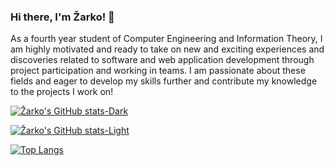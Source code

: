### Hi there, I'm Žarko! 👋

As a fourth year student of Computer Engineering and Information Theory, I am highly motivated and ready to take on new and exciting experiences and discoveries related to software and web application development through project participation and working in teams. I am passionate about these fields and eager to develop my skills further and contribute my knowledge to the projects I work on!


[![Žarko's GitHub stats-Dark](https://github-readme-stats.vercel.app/api?username=zarkobabic&show_icons=true&theme=codeSTACKr#gh-dark-mode-only)](https://github.com/zarkobabic/github-readme-stats#gh-dark-mode-only)

[![Žarko's GitHub stats-Light](https://github-readme-stats.vercel.app/api?username=zarkobabic&show_icons=true&border_radius=10&bg_color=45,ffffff,A0A2A3,6AADC7&title_color=08688D&icon_color=767778&theme=default#gh-light-mode-only)](https://github.com/zarkobabic/github-readme-stats#gh-light-mode-only)

[![Top Langs](https://github-readme-stats.vercel.app/api/top-langs/?username=zarkobabic&layout=compact#gh-dark-mode-only)](https://github.com/zarkobabic/github-readme-stats#gh-dark-mode-only)
